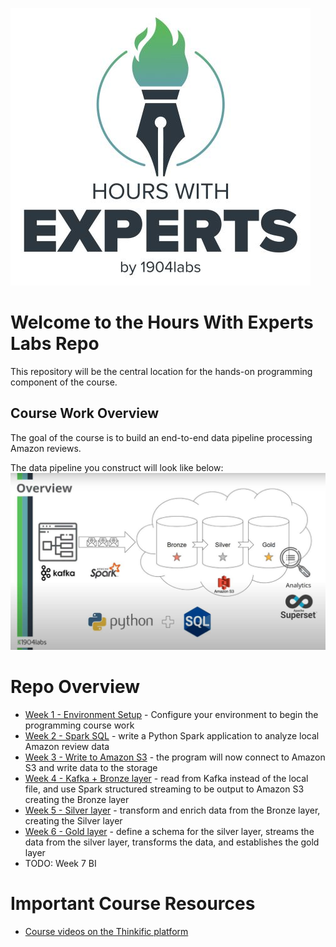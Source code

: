 
![Hours with Experts logo](resources/images/hwe_logo_480x444.jfif)

# Welcome to the Hours With Experts Labs Repo
This repository will be the central location for the hands-on programming component of the course.

## Course Work Overview

The goal of the course is to build an end-to-end data pipeline processing Amazon reviews.

The data pipeline you construct will look like below:
![Hours with Experts logo](resources/images/hwe_data_pipeline_overview_1200x675.jpg)

# Repo Overview

- [Week 1 - Environment Setup](week1_welcome/README.md) - Configure your environment to begin the programming course work
- [Week 2 - Spark SQL](week2_sql/README.md) - write a Python Spark application to analyze local Amazon review data
- [Week 3 - Write to Amazon S3](week3_python/README.md) - the program will now connect to Amazon S3 and write data to the storage
- [Week 4 - Kafka + Bronze layer](week4_kafka_bronze/README.md) - read from Kafka instead of the local file, and use Spark structured streaming to be output to Amazon S3 creating the Bronze layer
- [Week 5 - Silver layer](week5_silver/README.md) - transform and enrich data from the Bronze layer, creating the Silver layer
- [Week 6 - Gold layer](week6_gold/README.md) - define a schema for the silver layer, streams the data from the silver layer, transforms the data, and establishes the gold layer
- TODO: Week 7 BI

# Important Course Resources
- [Course videos on the Thinkific platform](https://hours-school-d024.thinkific.com/courses/hours-with-experts-cloud)

